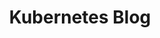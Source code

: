 ---
title: Kubernetes Blog
linkTitle: Blog
menu:
  main:
    title: "Blog"
    weight: 40
    post: >
      <p>Read the latest news for Kubernetes and the containers space in general, and get technical how-tos hot off the presses.</p>
---